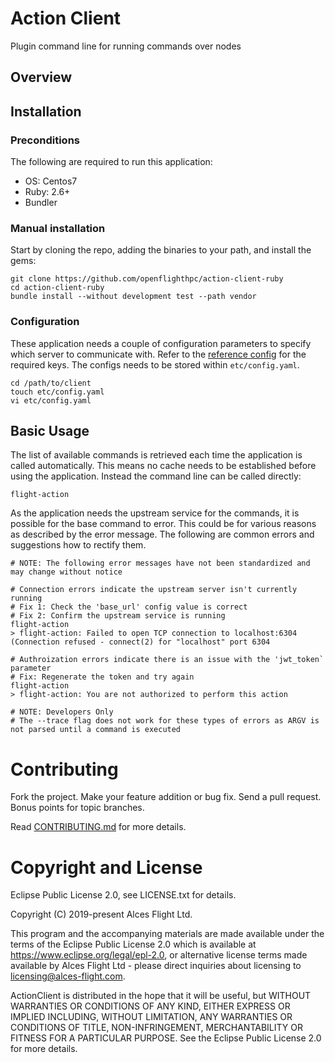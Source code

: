 # Action Client

Plugin command line for running commands over nodes

## Overview

## Installation

### Preconditions

The following are required to run this application:

* OS:     Centos7
* Ruby:   2.6+
* Bundler

### Manual installation

Start by cloning the repo, adding the binaries to your path, and install the gems:

```
git clone https://github.com/openflighthpc/action-client-ruby
cd action-client-ruby
bundle install --without development test --path vendor
```

### Configuration

These application needs a couple of configuration parameters to specify which server to communicate with. Refer to the [reference config](etc/config.yaml.reference) for the required keys. The configs needs to be stored within `etc/config.yaml`.

```
cd /path/to/client
touch etc/config.yaml
vi etc/config.yaml
```

## Basic Usage

The list of available commands is retrieved each time the application is called automatically. This means no cache needs to be established before using the application. Instead the command line can be called directly:

```
flight-action
```

As the application needs the upstream service for the commands, it is possible for the base command to error. This could be for various reasons as described by the error message. The following are common errors and suggestions how to rectify them.

```
# NOTE: The following error messages have not been standardized and may change without notice

# Connection errors indicate the upstream server isn't currently running
# Fix 1: Check the 'base_url' config value is correct
# Fix 2: Confirm the upstream service is running
flight-action
> flight-action: Failed to open TCP connection to localhost:6304 (Connection refused - connect(2) for "localhost" port 6304

# Authroization errors indicate there is an issue with the 'jwt_token` parameter
# Fix: Regenerate the token and try again
flight-action
> flight-action: You are not authorized to perform this action

# NOTE: Developers Only
# The --trace flag does not work for these types of errors as ARGV is not parsed until a command is executed
```

# Contributing

Fork the project. Make your feature addition or bug fix. Send a pull
request. Bonus points for topic branches.

Read [CONTRIBUTING.md](CONTRIBUTING.md) for more details.

# Copyright and License
Eclipse Public License 2.0, see LICENSE.txt for details.

Copyright (C) 2019-present Alces Flight Ltd.

This program and the accompanying materials are made available under the terms of the Eclipse Public License 2.0 which is available at https://www.eclipse.org/legal/epl-2.0, or alternative license terms made available by Alces Flight Ltd - please direct inquiries about licensing to licensing@alces-flight.com.

ActionClient is distributed in the hope that it will be useful, but WITHOUT WARRANTIES OR CONDITIONS OF ANY KIND, EITHER EXPRESS OR IMPLIED INCLUDING, WITHOUT LIMITATION, ANY WARRANTIES OR CONDITIONS OF TITLE, NON-INFRINGEMENT, MERCHANTABILITY OR FITNESS FOR A PARTICULAR PURPOSE. See the Eclipse Public License 2.0 for more details.

